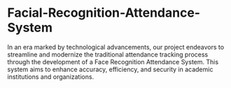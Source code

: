 # Facial-Recognition-Attendance-System
In an era marked by technological advancements, our project endeavors to streamline and modernize the traditional attendance tracking process through the development of a Face Recognition Attendance System. This system aims to enhance accuracy, efficiency, and security in academic institutions and organizations. 

